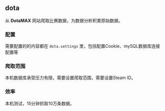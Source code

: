 ## dota ##
从  **DotaMAX**  网站爬取比赛数据，为数据分析积累原始数据。

### 配置 ###
需要配置的的内容都在 `dota.settings` 里，包括配置Cookie、mySQL数据库连接配置等

### 爬取范围 ###
本机数据库承受压力有限，需要设置爬取范围，需要设置Steam ID。

### 效率 ###
本机测试，15分钟抓取10万条数据。
